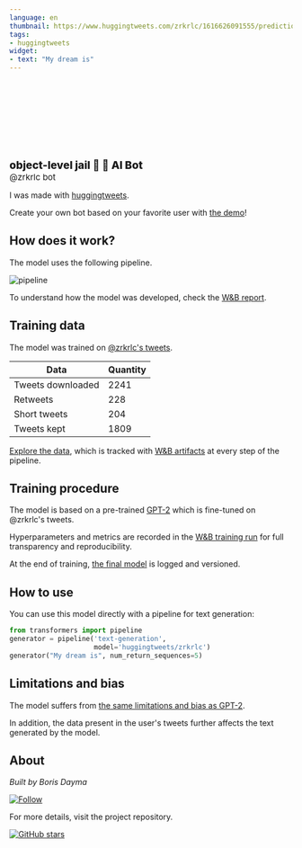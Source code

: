 ```yaml
---
language: en
thumbnail: https://www.huggingtweets.com/zrkrlc/1616626091555/predictions.png
tags:
- huggingtweets
widget:
- text: "My dream is"
---
```


<div>
<div style="width: 132px; height:132px; border-radius: 50%; background-size: cover; background-image: url('https://pbs.twimg.com/profile_images/1332547297914175494/RAz44L4J_400x400.jpg')">
</div>
<div style="margin-top: 8px; font-size: 19px; font-weight: 800">object-level jail 🚨 🤖 AI Bot </div>
<div style="font-size: 15px">@zrkrlc bot</div>
</div>

I was made with [huggingtweets](https://github.com/borisdayma/huggingtweets).

Create your own bot based on your favorite user with [the demo](https://colab.research.google.com/github/borisdayma/huggingtweets/blob/master/huggingtweets-demo.ipynb)!

## How does it work?

The model uses the following pipeline.

![pipeline](https://github.com/borisdayma/huggingtweets/blob/master/img/pipeline.png?raw=true)

To understand how the model was developed, check the [W&B report](https://app.wandb.ai/wandb/huggingtweets/reports/HuggingTweets-Train-a-model-to-generate-tweets--VmlldzoxMTY5MjI).

## Training data

The model was trained on [@zrkrlc's tweets](https://twitter.com/zrkrlc).

| Data | Quantity |
| --- | --- |
| Tweets downloaded | 2241 |
| Retweets | 228 |
| Short tweets | 204 |
| Tweets kept | 1809 |

[Explore the data](https://wandb.ai/wandb/huggingtweets/runs/2g51am53/artifacts), which is tracked with [W&B artifacts](https://docs.wandb.com/artifacts) at every step of the pipeline.

## Training procedure

The model is based on a pre-trained [GPT-2](https://huggingface.co/gpt2) which is fine-tuned on @zrkrlc's tweets.

Hyperparameters and metrics are recorded in the [W&B training run](https://wandb.ai/wandb/huggingtweets/runs/23unb7ar) for full transparency and reproducibility.

At the end of training, [the final model](https://wandb.ai/wandb/huggingtweets/runs/23unb7ar/artifacts) is logged and versioned.

## How to use

You can use this model directly with a pipeline for text generation:

```python
from transformers import pipeline
generator = pipeline('text-generation',
                     model='huggingtweets/zrkrlc')
generator("My dream is", num_return_sequences=5)
```

## Limitations and bias

The model suffers from [the same limitations and bias as GPT-2](https://huggingface.co/gpt2#limitations-and-bias).

In addition, the data present in the user's tweets further affects the text generated by the model.

## About

*Built by Boris Dayma*

[![Follow](https://img.shields.io/twitter/follow/borisdayma?style=social)](https://twitter.com/intent/follow?screen_name=borisdayma)

For more details, visit the project repository.

[![GitHub stars](https://img.shields.io/github/stars/borisdayma/huggingtweets?style=social)](https://github.com/borisdayma/huggingtweets)

